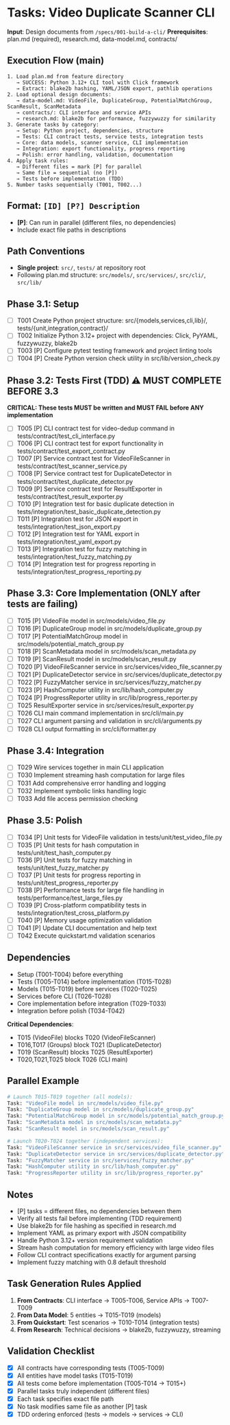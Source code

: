 # Tasks: Video Duplicate Scanner CLI

**Input**: Design documents from `/specs/001-build-a-cli/`
**Prerequisites**: plan.md (required), research.md, data-model.md, contracts/

## Execution Flow (main)
```
1. Load plan.md from feature directory
   → SUCCESS: Python 3.12+ CLI tool with Click framework
   → Extract: blake2b hashing, YAML/JSON export, pathlib operations
2. Load optional design documents:
   → data-model.md: VideoFile, DuplicateGroup, PotentialMatchGroup, ScanResult, ScanMetadata
   → contracts/: CLI interface and service APIs
   → research.md: blake2b for performance, fuzzywuzzy for similarity
3. Generate tasks by category:
   → Setup: Python project, dependencies, structure
   → Tests: CLI contract tests, service tests, integration tests
   → Core: data models, scanner service, CLI implementation
   → Integration: export functionality, progress reporting
   → Polish: error handling, validation, documentation
4. Apply task rules:
   → Different files = mark [P] for parallel
   → Same file = sequential (no [P])
   → Tests before implementation (TDD)
5. Number tasks sequentially (T001, T002...)
```

## Format: `[ID] [P?] Description`
- **[P]**: Can run in parallel (different files, no dependencies)
- Include exact file paths in descriptions

## Path Conventions
- **Single project**: `src/`, `tests/` at repository root
- Following plan.md structure: `src/models/`, `src/services/`, `src/cli/`, `src/lib/`

## Phase 3.1: Setup
- [ ] T001 Create Python project structure: src/{models,services,cli,lib}/, tests/{unit,integration,contract}/
- [ ] T002 Initialize Python 3.12+ project with dependencies: Click, PyYAML, fuzzywuzzy, blake2b
- [ ] T003 [P] Configure pytest testing framework and project linting tools
- [ ] T004 [P] Create Python version check utility in src/lib/version_check.py

## Phase 3.2: Tests First (TDD) ⚠️ MUST COMPLETE BEFORE 3.3
**CRITICAL: These tests MUST be written and MUST FAIL before ANY implementation**
- [ ] T005 [P] CLI contract test for video-dedup command in tests/contract/test_cli_interface.py
- [ ] T006 [P] CLI contract test for export functionality in tests/contract/test_export_contract.py  
- [ ] T007 [P] Service contract test for VideoFileScanner in tests/contract/test_scanner_service.py
- [ ] T008 [P] Service contract test for DuplicateDetector in tests/contract/test_duplicate_detector.py
- [ ] T009 [P] Service contract test for ResultExporter in tests/contract/test_result_exporter.py
- [ ] T010 [P] Integration test for basic duplicate detection in tests/integration/test_basic_duplicate_detection.py
- [ ] T011 [P] Integration test for JSON export in tests/integration/test_json_export.py
- [ ] T012 [P] Integration test for YAML export in tests/integration/test_yaml_export.py
- [ ] T013 [P] Integration test for fuzzy matching in tests/integration/test_fuzzy_matching.py
- [ ] T014 [P] Integration test for progress reporting in tests/integration/test_progress_reporting.py

## Phase 3.3: Core Implementation (ONLY after tests are failing)
- [ ] T015 [P] VideoFile model in src/models/video_file.py
- [ ] T016 [P] DuplicateGroup model in src/models/duplicate_group.py
- [ ] T017 [P] PotentialMatchGroup model in src/models/potential_match_group.py
- [ ] T018 [P] ScanMetadata model in src/models/scan_metadata.py
- [ ] T019 [P] ScanResult model in src/models/scan_result.py
- [ ] T020 [P] VideoFileScanner service in src/services/video_file_scanner.py
- [ ] T021 [P] DuplicateDetector service in src/services/duplicate_detector.py
- [ ] T022 [P] FuzzyMatcher service in src/services/fuzzy_matcher.py
- [ ] T023 [P] HashComputer utility in src/lib/hash_computer.py
- [ ] T024 [P] ProgressReporter utility in src/lib/progress_reporter.py
- [ ] T025 ResultExporter service in src/services/result_exporter.py
- [ ] T026 CLI main command implementation in src/cli/main.py
- [ ] T027 CLI argument parsing and validation in src/cli/arguments.py
- [ ] T028 CLI output formatting in src/cli/formatter.py

## Phase 3.4: Integration
- [ ] T029 Wire services together in main CLI application
- [ ] T030 Implement streaming hash computation for large files
- [ ] T031 Add comprehensive error handling and logging
- [ ] T032 Implement symbolic links handling logic
- [ ] T033 Add file access permission checking

## Phase 3.5: Polish  
- [ ] T034 [P] Unit tests for VideoFile validation in tests/unit/test_video_file.py
- [ ] T035 [P] Unit tests for hash computation in tests/unit/test_hash_computer.py
- [ ] T036 [P] Unit tests for fuzzy matching in tests/unit/test_fuzzy_matcher.py
- [ ] T037 [P] Unit tests for progress reporting in tests/unit/test_progress_reporter.py
- [ ] T038 [P] Performance tests for large file handling in tests/performance/test_large_files.py
- [ ] T039 [P] Cross-platform compatibility tests in tests/integration/test_cross_platform.py
- [ ] T040 [P] Memory usage optimization validation
- [ ] T041 [P] Update CLI documentation and help text
- [ ] T042 Execute quickstart.md validation scenarios

## Dependencies
- Setup (T001-T004) before everything
- Tests (T005-T014) before implementation (T015-T028)
- Models (T015-T019) before services (T020-T025)
- Services before CLI (T026-T028)
- Core implementation before integration (T029-T033)
- Integration before polish (T034-T042)

**Critical Dependencies**:
- T015 (VideoFile) blocks T020 (VideoFileScanner)
- T016,T017 (Groups) block T021 (DuplicateDetector)
- T019 (ScanResult) blocks T025 (ResultExporter)
- T020,T021,T025 block T026 (CLI main)

## Parallel Example
```bash
# Launch T015-T019 together (all models):
Task: "VideoFile model in src/models/video_file.py"
Task: "DuplicateGroup model in src/models/duplicate_group.py"  
Task: "PotentialMatchGroup model in src/models/potential_match_group.py"
Task: "ScanMetadata model in src/models/scan_metadata.py"
Task: "ScanResult model in src/models/scan_result.py"

# Launch T020-T024 together (independent services):
Task: "VideoFileScanner service in src/services/video_file_scanner.py"
Task: "DuplicateDetector service in src/services/duplicate_detector.py"
Task: "FuzzyMatcher service in src/services/fuzzy_matcher.py"
Task: "HashComputer utility in src/lib/hash_computer.py"
Task: "ProgressReporter utility in src/lib/progress_reporter.py"
```

## Notes
- [P] tasks = different files, no dependencies between them
- Verify all tests fail before implementing (TDD requirement)
- Use blake2b for file hashing as specified in research.md
- Implement YAML as primary export with JSON compatibility
- Handle Python 3.12+ version requirement validation
- Stream hash computation for memory efficiency with large video files
- Follow CLI contract specifications exactly for argument parsing
- Implement fuzzy matching with 0.8 default threshold

## Task Generation Rules Applied
1. **From Contracts**: CLI interface → T005-T006, Service APIs → T007-T009
2. **From Data Model**: 5 entities → T015-T019 (models)
3. **From Quickstart**: Test scenarios → T010-T014 (integration tests)
4. **From Research**: Technical decisions → blake2b, fuzzywuzzy, streaming

## Validation Checklist
- [x] All contracts have corresponding tests (T005-T009)
- [x] All entities have model tasks (T015-T019)
- [x] All tests come before implementation (T005-T014 → T015+)
- [x] Parallel tasks truly independent (different files)
- [x] Each task specifies exact file path
- [x] No task modifies same file as another [P] task
- [x] TDD ordering enforced (tests → models → services → CLI)